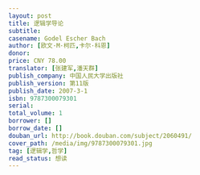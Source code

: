 ```yaml
---
layout: post
title: 逻辑学导论
subtitle:
casename: Godel Escher Bach
author: [欧文·M·柯匹,卡尔·科恩]
donor: 
price: CNY 78.00
translator: [张建军,潘天群]
publish_company: 中国人民大学出版社
publish_version: 第11版
publish_date: 2007-3-1
isbn: 9787300079301
serial: 
total_volume: 1
borrower: []
borrow_date: []
douban_url: http://book.douban.com/subject/2060491/
cover_path: /media/img/9787300079301.jpg
tag: [逻辑学,哲学]
read_status: 想读
---
```

